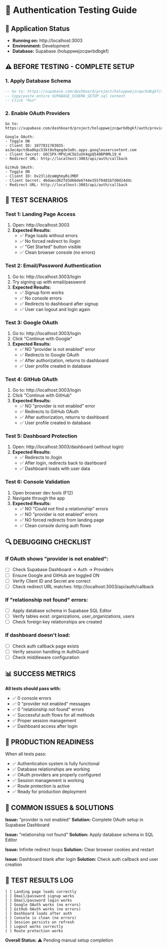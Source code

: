# 🧪 Authentication Testing Guide

## 🚀 Application Status
- **Running on:** http://localhost:3003
- **Environment:** Development
- **Database:** Supabase (holuppwejzcqwrbdbgkf)

## ⚠️ BEFORE TESTING - COMPLETE SETUP

### **1. Apply Database Schema**
```sql
-- Go to: https://supabase.com/dashboard/project/holuppwejzcqwrbdbgkf/sql
-- Copy/paste entire SUPABASE_SCHEMA_SETUP.sql content
-- Click "Run"
```

### **2. Enable OAuth Providers**
```
Go to: https://supabase.com/dashboard/project/holuppwejzcqwrbdbgkf/auth/providers

Google OAuth:
- Toggle ON
- Client ID: 1077831703035-as3ec4pctdba8kpc53kt8o9qegde3a0c.apps.googleusercontent.com
- Client Secret: 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
- Redirect URL: http://localhost:3003/api/auth/callback

GitHub OAuth:
- Toggle ON
- Client ID: Ov23lidzaWghmyRsJMDF
- Client Secret: 46daecd82fd3d66de6744e355f0481bfd0d24ddc
- Redirect URL: http://localhost:3003/api/auth/callback
```

## 🧪 TEST SCENARIOS

### **Test 1: Landing Page Access**
1. Open: http://localhost:3003
2. **Expected Results:**
   - ✅ Page loads without errors
   - ✅ No forced redirect to /login
   - ✅ "Get Started" button visible
   - ✅ Clean browser console (no errors)

### **Test 2: Email/Password Authentication**
1. Go to: http://localhost:3003/login
2. Try signing up with email/password
3. **Expected Results:**
   - ✅ Signup form works
   - ✅ No console errors
   - ✅ Redirects to dashboard after signup
   - ✅ User can logout and login again

### **Test 3: Google OAuth**
1. Go to: http://localhost:3003/login
2. Click "Continue with Google"
3. **Expected Results:**
   - ✅ NO "provider is not enabled" error
   - ✅ Redirects to Google OAuth
   - ✅ After authorization, returns to dashboard
   - ✅ User profile created in database

### **Test 4: GitHub OAuth**
1. Go to: http://localhost:3003/login
2. Click "Continue with GitHub"
3. **Expected Results:**
   - ✅ NO "provider is not enabled" error
   - ✅ Redirects to GitHub OAuth
   - ✅ After authorization, returns to dashboard
   - ✅ User profile created in database

### **Test 5: Dashboard Protection**
1. Open: http://localhost:3003/dashboard (without login)
2. **Expected Results:**
   - ✅ Redirects to /login
   - ✅ After login, redirects back to dashboard
   - ✅ Dashboard loads with user data

### **Test 6: Console Validation**
1. Open browser dev tools (F12)
2. Navigate through the app
3. **Expected Results:**
   - ✅ NO "Could not find a relationship" errors
   - ✅ NO "provider is not enabled" errors
   - ✅ NO forced redirects from landing page
   - ✅ Clean console during auth flows

## 🔍 DEBUGGING CHECKLIST

### **If OAuth shows "provider is not enabled":**
- [ ] Check Supabase Dashboard → Auth → Providers
- [ ] Ensure Google and GitHub are toggled ON
- [ ] Verify Client ID and Secret are correct
- [ ] Check redirect URL matches: http://localhost:3003/api/auth/callback

### **If "relationship not found" errors:**
- [ ] Apply database schema in Supabase SQL Editor
- [ ] Verify tables exist: organizations, user_organizations, users
- [ ] Check foreign key relationships are created

### **If dashboard doesn't load:**
- [ ] Check auth callback page exists
- [ ] Verify session handling in AuthGuard
- [ ] Check middleware configuration

## 📊 SUCCESS METRICS

**All tests should pass with:**
- ✅ 0 console errors
- ✅ 0 "provider not enabled" messages
- ✅ 0 "relationship not found" errors
- ✅ Successful auth flows for all methods
- ✅ Proper session management
- ✅ Dashboard access after login

## 🎯 PRODUCTION READINESS

When all tests pass:
- ✅ Authentication system is fully functional
- ✅ Database relationships are working
- ✅ OAuth providers are properly configured
- ✅ Session management is working
- ✅ Route protection is active
- ✅ Ready for production deployment

## 🚨 COMMON ISSUES & SOLUTIONS

**Issue:** "provider is not enabled"
**Solution:** Complete OAuth setup in Supabase Dashboard

**Issue:** "relationship not found"
**Solution:** Apply database schema in SQL Editor

**Issue:** Infinite redirect loops
**Solution:** Clear browser cookies and restart

**Issue:** Dashboard blank after login
**Solution:** Check auth callback and user creation

## 📝 TEST RESULTS LOG

```
[ ] Landing page loads correctly
[ ] Email/password signup works
[ ] Email/password login works
[ ] Google OAuth works (no errors)
[ ] GitHub OAuth works (no errors)
[ ] Dashboard loads after auth
[ ] Console is clean (no errors)
[ ] Session persists on refresh
[ ] Logout works correctly
[ ] Route protection works
```

**Overall Status:** ⚠️ Pending manual setup completion
